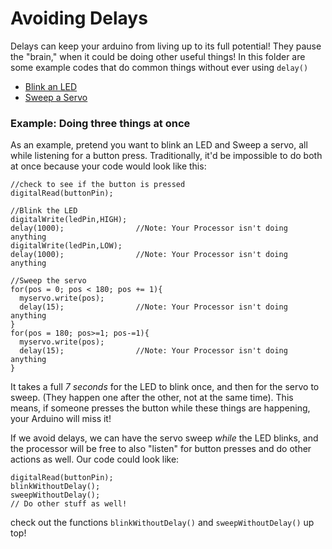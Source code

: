 # Avoiding Delays


Delays can keep your arduino from living up to its full potential! They pause the "brain," when it could be doing other useful things! In this folder are some example codes that do common things without ever using `delay()`

 * [Blink an LED](https://github.com/mrsoltys/GEEN1400/blob/master/Avoiding%20Delays/blinkWithoutDelay.ino)
 * [Sweep a Servo](https://github.com/mrsoltys/GEEN1400/blob/master/Avoiding%20Delays/sweepWithoutDelay.ino)


### Example: Doing three things at once

As an example, pretend you want to blink an LED and Sweep a servo, all while listening for a button press. Traditionally, it'd be impossible to do both at once because your code would look like this:

	//check to see if the button is pressed
    digitalRead(buttonPin); 	

    //Blink the LED
    digitalWrite(ledPin,HIGH);
    delay(1000);				//Note: Your Processor isn't doing anything
    digitalWrite(ledPin,LOW);
    delay(1000);				//Note: Your Processor isn't doing anything

    //Sweep the servo
    for(pos = 0; pos < 180; pos += 1){
      myservo.write(pos);  
      delay(15);                //Note: Your Processor isn't doing anything
    } 
    for(pos = 180; pos>=1; pos-=1){                                
      myservo.write(pos);           
      delay(15);                //Note: Your Processor isn't doing anything
    } 

It takes a full *7 seconds* for the LED to blink once, and then for the servo to sweep. (They happen one after the other, not at the same time). This means, if someone presses the button while these things are happening, your Arduino will miss it!


If we avoid delays, we can have the servo sweep _while_ the LED blinks, and the processor will be free to also "listen" for button presses and do other actions as well. Our code could look like:

	digitalRead(buttonPin);
	blinkWithoutDelay();
	sweepWithoutDelay();
	// Do other stuff as well!

check out the functions `blinkWithoutDelay()` and `sweepWithoutDelay()` up top!